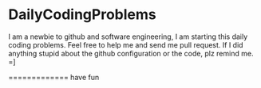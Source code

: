 # DailyCodingProblems

I am a newbie to github and software engineering, I am starting this daily coding problems. Feel free to help me and send me pull request. If I did anything stupid about the github configuration or the code, plz remind me. =]

=============
have fun
